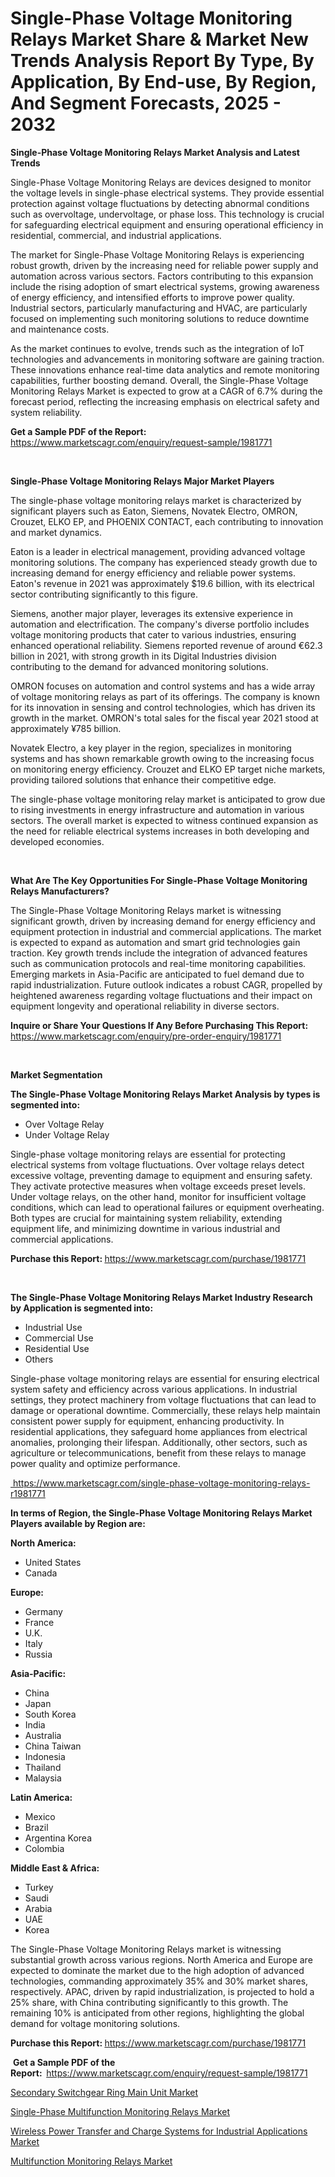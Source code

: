 <p><h1>Single-Phase Voltage Monitoring Relays Market Share & Market New Trends Analysis Report By Type, By Application, By End-use, By Region, And Segment Forecasts, 2025 - 2032</h1></p><p><strong>Single-Phase Voltage Monitoring Relays Market Analysis and Latest Trends</strong></p>
<p><p>Single-Phase Voltage Monitoring Relays are devices designed to monitor the voltage levels in single-phase electrical systems. They provide essential protection against voltage fluctuations by detecting abnormal conditions such as overvoltage, undervoltage, or phase loss. This technology is crucial for safeguarding electrical equipment and ensuring operational efficiency in residential, commercial, and industrial applications.</p><p>The market for Single-Phase Voltage Monitoring Relays is experiencing robust growth, driven by the increasing need for reliable power supply and automation across various sectors. Factors contributing to this expansion include the rising adoption of smart electrical systems, growing awareness of energy efficiency, and intensified efforts to improve power quality. Industrial sectors, particularly manufacturing and HVAC, are particularly focused on implementing such monitoring solutions to reduce downtime and maintenance costs.</p><p>As the market continues to evolve, trends such as the integration of IoT technologies and advancements in monitoring software are gaining traction. These innovations enhance real-time data analytics and remote monitoring capabilities, further boosting demand. Overall, the Single-Phase Voltage Monitoring Relays Market is expected to grow at a CAGR of 6.7% during the forecast period, reflecting the increasing emphasis on electrical safety and system reliability.</p></p>
<p><strong>Get a Sample PDF of the Report:&nbsp;</strong> <a href="https://www.marketscagr.com/enquiry/request-sample/1981771?utm_campaign=2194&utm_medium=2&utm_source=Github&utm_content=ia&utm_term=07042025&utm_id=single-phase-voltage-monitoring-relays">https://www.marketscagr.com/enquiry/request-sample/1981771</a></p>
<p>&nbsp;</p>
<p><strong>Single-Phase Voltage Monitoring Relays Major Market Players</strong></p>
<p><p>The single-phase voltage monitoring relays market is characterized by significant players such as Eaton, Siemens, Novatek Electro, OMRON, Crouzet, ELKO EP, and PHOENIX CONTACT, each contributing to innovation and market dynamics.</p><p>Eaton is a leader in electrical management, providing advanced voltage monitoring solutions. The company has experienced steady growth due to increasing demand for energy efficiency and reliable power systems. Eaton's revenue in 2021 was approximately $19.6 billion, with its electrical sector contributing significantly to this figure.</p><p>Siemens, another major player, leverages its extensive experience in automation and electrification. The company's diverse portfolio includes voltage monitoring products that cater to various industries, ensuring enhanced operational reliability. Siemens reported revenue of around €62.3 billion in 2021, with strong growth in its Digital Industries division contributing to the demand for advanced monitoring solutions.</p><p>OMRON focuses on automation and control systems and has a wide array of voltage monitoring relays as part of its offerings. The company is known for its innovation in sensing and control technologies, which has driven its growth in the market. OMRON's total sales for the fiscal year 2021 stood at approximately ¥785 billion.</p><p>Novatek Electro, a key player in the region, specializes in monitoring systems and has shown remarkable growth owing to the increasing focus on monitoring energy efficiency. Crouzet and ELKO EP target niche markets, providing tailored solutions that enhance their competitive edge.</p><p>The single-phase voltage monitoring relay market is anticipated to grow due to rising investments in energy infrastructure and automation in various sectors. The overall market is expected to witness continued expansion as the need for reliable electrical systems increases in both developing and developed economies.</p></p>
<p>&nbsp;</p>
<p><strong>What Are The Key Opportunities For Single-Phase Voltage Monitoring Relays Manufacturers?</strong></p>
<p><p>The Single-Phase Voltage Monitoring Relays market is witnessing significant growth, driven by increasing demand for energy efficiency and equipment protection in industrial and commercial applications. The market is expected to expand as automation and smart grid technologies gain traction. Key growth trends include the integration of advanced features such as communication protocols and real-time monitoring capabilities. Emerging markets in Asia-Pacific are anticipated to fuel demand due to rapid industrialization. Future outlook indicates a robust CAGR, propelled by heightened awareness regarding voltage fluctuations and their impact on equipment longevity and operational reliability in diverse sectors.</p></p>
<p><strong>Inquire or Share Your Questions If Any Before Purchasing This Report:</strong> <a href="https://www.marketscagr.com/enquiry/pre-order-enquiry/1981771?utm_campaign=2194&utm_medium=2&utm_source=Github&utm_content=ia&utm_term=07042025&utm_id=single-phase-voltage-monitoring-relays">https://www.marketscagr.com/enquiry/pre-order-enquiry/1981771</a></p>
<p>&nbsp;</p>
<p><strong>Market Segmentation</strong></p>
<p><strong>The Single-Phase Voltage Monitoring Relays Market Analysis by types is segmented into:</strong></p>
<p><ul><li>Over Voltage Relay</li><li>Under Voltage Relay</li></ul></p>
<p><p>Single-phase voltage monitoring relays are essential for protecting electrical systems from voltage fluctuations. Over voltage relays detect excessive voltage, preventing damage to equipment and ensuring safety. They activate protective measures when voltage exceeds preset levels. Under voltage relays, on the other hand, monitor for insufficient voltage conditions, which can lead to operational failures or equipment overheating. Both types are crucial for maintaining system reliability, extending equipment life, and minimizing downtime in various industrial and commercial applications.</p></p>
<p><strong>Purchase this Report:&nbsp;</strong><a href="https://www.marketscagr.com/purchase/1981771?utm_campaign=2194&utm_medium=2&utm_source=Github&utm_content=ia&utm_term=07042025&utm_id=single-phase-voltage-monitoring-relays">https://www.marketscagr.com/purchase/1981771</a></p>
<p>&nbsp;</p>
<p><strong>The Single-Phase Voltage Monitoring Relays Market Industry Research by Application is segmented into:</strong></p>
<p><ul><li>Industrial Use</li><li>Commercial Use</li><li>Residential Use</li><li>Others</li></ul></p>
<p><p>Single-phase voltage monitoring relays are essential for ensuring electrical system safety and efficiency across various applications. In industrial settings, they protect machinery from voltage fluctuations that can lead to damage or operational downtime. Commercially, these relays help maintain consistent power supply for equipment, enhancing productivity. In residential applications, they safeguard home appliances from electrical anomalies, prolonging their lifespan. Additionally, other sectors, such as agriculture or telecommunications, benefit from these relays to manage power quality and optimize performance.</p></p>
<p><a href="https://www.marketscagr.com/single-phase-voltage-monitoring-relays-r1981771?utm_campaign=2194&utm_medium=2&utm_source=Github&utm_content=ia&utm_term=07042025&utm_id=single-phase-voltage-monitoring-relays">&nbsp;https://www.marketscagr.com/single-phase-voltage-monitoring-relays-r1981771</a></p>
<p><strong>In terms of Region, the Single-Phase Voltage Monitoring Relays Market Players available by Region are:</strong></p>
<p>
    <p> <strong> North America: </strong>
        <ul>
            <li>United States</li>
            <li>Canada</li>
        </ul>
        </p> 
    <p> <strong> Europe: </strong>
        <ul>
            <li>Germany</li>
            <li>France</li>
            <li>U.K.</li>
            <li>Italy</li>
            <li>Russia</li>
        </ul>
        </p> 
    <p> <strong> Asia-Pacific: </strong>
        <ul>
            <li>China</li>
            <li>Japan</li>
            <li>South Korea</li>
            <li>India</li>
            <li>Australia</li>
            <li>China Taiwan</li>
            <li>Indonesia</li>
            <li>Thailand</li>
            <li>Malaysia</li>
        </ul>
        </p> 
    <p> <strong> Latin America: </strong>
        <ul>
            <li>Mexico</li>
            <li>Brazil</li>
            <li>Argentina Korea</li>
            <li>Colombia</li>
        </ul>
        </p> 
    <p> <strong> Middle East & Africa: </strong>
        <ul>
            <li>Turkey</li>
            <li>Saudi</li>
            <li>Arabia</li>
            <li>UAE</li>
            <li>Korea</li>
        </ul>
    </p>
    </p>
<p><p>The Single-Phase Voltage Monitoring Relays market is witnessing substantial growth across various regions. North America and Europe are expected to dominate the market due to the high adoption of advanced technologies, commanding approximately 35% and 30% market shares, respectively. APAC, driven by rapid industrialization, is projected to hold a 25% share, with China contributing significantly to this growth. The remaining 10% is anticipated from other regions, highlighting the global demand for voltage monitoring solutions.</p></p>
<p><strong>Purchase this Report: </strong><a href="https://www.marketscagr.com/purchase/1981771?utm_campaign=2194&utm_medium=2&utm_source=Github&utm_content=ia&utm_term=07042025&utm_id=single-phase-voltage-monitoring-relays">https://www.marketscagr.com/purchase/1981771</a></p>
<p>&nbsp;<strong>Get a Sample PDF of the Report:&nbsp;&nbsp;</strong><a href="https://www.marketscagr.com/enquiry/request-sample/1981771?utm_campaign=2194&utm_medium=2&utm_source=Github&utm_content=ia&utm_term=07042025&utm_id=single-phase-voltage-monitoring-relays">https://www.marketscagr.com/enquiry/request-sample/1981771</a></p>
<p><strong></strong></p>
<p><p><a href="https://github.com/goickpache1m/Market-Research-Report-List-1/blob/main/secondary-switchgear-ring-main-unit-market.md?utm_campaign=2194&utm_medium=2&utm_source=Github&utm_content=ia&utm_term=07042025&utm_id=single-phase-voltage-monitoring-relays">Secondary Switchgear Ring Main Unit Market</a></p><p><a href="https://github.com/gukenneth26571/Market-Research-Report-List-1/blob/main/single-phase-multifunction-monitoring-relays-market.md?utm_campaign=2194&utm_medium=2&utm_source=Github&utm_content=ia&utm_term=07042025&utm_id=single-phase-voltage-monitoring-relays">Single-Phase Multifunction Monitoring Relays Market</a></p><p><a href="https://github.com/smarzkathyb6/Market-Research-Report-List-1/blob/main/wireless-power-transfer-and-charge-systems-for-industrial-applications-market.md?utm_campaign=2194&utm_medium=2&utm_source=Github&utm_content=ia&utm_term=07042025&utm_id=single-phase-voltage-monitoring-relays">Wireless Power Transfer and Charge Systems for Industrial Applications Market</a></p><p><a href="https://github.com/ChiragRp1/Market-Research-Report-List-7/blob/main/multifunction-monitoring-relays-market.md?utm_campaign=2194&utm_medium=2&utm_source=Github&utm_content=ia&utm_term=07042025&utm_id=single-phase-voltage-monitoring-relays">Multifunction Monitoring Relays Market</a></p></p>